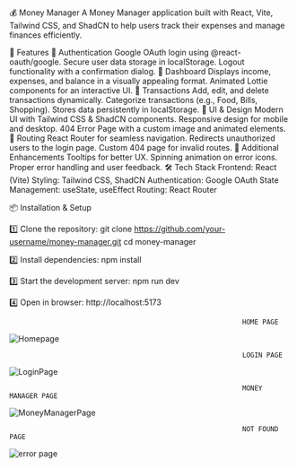💰 Money Manager
A Money Manager application built with React, Vite, Tailwind CSS, and ShadCN to help users track their expenses and manage finances efficiently.

🚀 Features
🔹 Authentication
Google OAuth login using @react-oauth/google.
Secure user data storage in localStorage.
Logout functionality with a confirmation dialog.
🔹 Dashboard
Displays income, expenses, and balance in a visually appealing format.
Animated Lottie components for an interactive UI.
🔹 Transactions
Add, edit, and delete transactions dynamically.
Categorize transactions (e.g., Food, Bills, Shopping).
Stores data persistently in localStorage.
🔹 UI & Design
Modern UI with Tailwind CSS & ShadCN components.
Responsive design for mobile and desktop.
404 Error Page with a custom image and animated elements.
🔹 Routing
React Router for seamless navigation.
Redirects unauthorized users to the login page.
Custom 404 page for invalid routes.
🔹 Additional Enhancements
Tooltips for better UX.
Spinning animation on error icons.
Proper error handling and user feedback.
🛠️ Tech Stack
Frontend: React (Vite)
Styling: Tailwind CSS, ShadCN
Authentication: Google OAuth
State Management: useState, useEffect
Routing: React Router  

📦 Installation & Setup

1️⃣ Clone the repository:
git clone https://github.com/your-username/money-manager.git
cd money-manager

2️⃣ Install dependencies:
npm install

3️⃣ Start the development server:
npm run dev

4️⃣ Open in browser:
http://localhost:5173

                                                              HOME PAGE
![Homepage](https://github.com/user-attachments/assets/07cb099c-deaf-4638-b264-3750aaaa81bf)

                                                              LOGIN PAGE
![LoginPage](https://github.com/user-attachments/assets/6c191777-91d2-47ce-8e36-80bf4ab8f7b8)

                                                              MONEY MANAGER PAGE
![MoneyManagerPage](https://github.com/user-attachments/assets/87755568-41fb-4b42-9c2f-a4bc1df466c0)

                                                              NOT FOUND PAGE
![error page](https://github.com/user-attachments/assets/1edaa7c8-ee66-4b4a-aea6-d454fadbba57)
